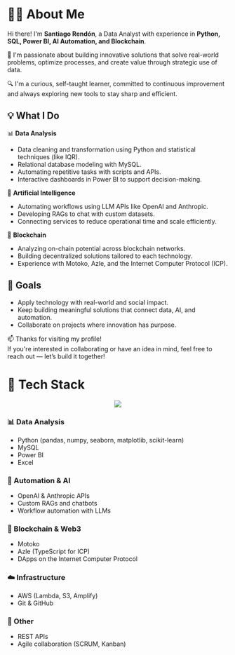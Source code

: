 # 👨‍💻 About Me

Hi there! I'm **Santiago Rendón**, a Data Analyst with experience in **Python, SQL, Power BI, AI Automation, and Blockchain**.

🎯 I'm passionate about building innovative solutions that solve real-world problems, optimize processes, and create value through strategic use of data.

🔍 I'm a curious, self-taught learner, committed to continuous improvement and always exploring new tools to stay sharp and efficient.

## 💡 What I Do

📊 **Data Analysis**
- Data cleaning and transformation using Python and statistical techniques (like IQR).
- Relational database modeling with MySQL.
- Automating repetitive tasks with scripts and APIs.
- Interactive dashboards in Power BI to support decision-making.

🤖 **Artificial Intelligence**
- Automating workflows using LLM APIs like OpenAI and Anthropic.
- Developing RAGs to chat with custom datasets.
- Connecting services to reduce operational time and scale efficiently.

🔗 **Blockchain**
- Analyzing on-chain potential across blockchain networks.
- Building decentralized solutions tailored to each technology.
- Experience with Motoko, Azle, and the Internet Computer Protocol (ICP).


## 🚀 Goals
- Apply technology with real-world and social impact.
- Keep building meaningful solutions that connect data, AI, and automation.
- Collaborate on projects where innovation has purpose.

📫 Thanks for visiting my profile!  
If you're interested in collaborating or have an idea in mind, feel free to reach out — let’s build it together!

# 🧰 Tech Stack

<p align="center">
  <a href="https://skillicons.dev">
    <img src="https://skillicons.dev/icons?i=py,scikitlearn,mysql,nodejs,svelte,anaconda,linux,ubuntu,aws&perline=3" />
  </a>
</p>

### 📊 Data Analysis
- Python (pandas, numpy, seaborn, matplotlib, scikit-learn)
- MySQL
- Power BI
- Excel

### 🤖 Automation & AI
- OpenAI & Anthropic APIs
- Custom RAGs and chatbots
- Workflow automation with LLMs

### 🔗 Blockchain & Web3
- Motoko
- Azle (TypeScript for ICP)
- DApps on the Internet Computer Protocol

### ☁️ Infrastructure
- AWS (Lambda, S3, Amplify)
- Git & GitHub

### 💬 Other
- REST APIs
- Agile collaboration (SCRUM, Kanban)
